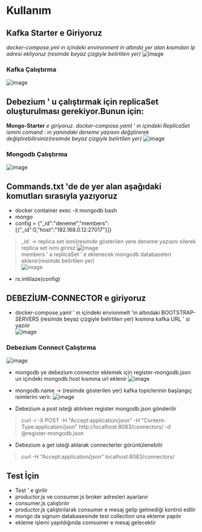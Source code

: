 # Kullanım

## Kafka Starter e Giriyoruz

*docker-compose.yml ın içindeki environment in altında yer alan kısımdan Ip adresi ekliyoruz (resimde beyaz çizgiyle belirtilen yer)* ![image](https://user-images.githubusercontent.com/110333072/182684740-23cb17d6-a9cf-43e4-b2e1-dc06ca14df69.png)

### Kafka Çalıştırma
![image](https://user-images.githubusercontent.com/110333072/182687016-d2903d04-a073-475b-8a0c-88cecc99dc49.png)


## Debezium ' u çalıştırmak için replicaSet oluşturulması gerekiyor.Bunun için:
**Mongo-Starter** *e giriyoruz.  docker-compose.yaml ' ın içindeki ReplicaSet ismini comand : ın yanındaki deneme yazısını değştirerek değiştirebilirsiniz(resimde beyaz çizgiyle belirtilen yer)*
![image](https://user-images.githubusercontent.com/110333072/182686787-b1786536-6cf9-4c0b-bac3-35bff8382ad9.png)

### Mongodb Çalıştırma
![image](https://user-images.githubusercontent.com/110333072/182687016-d2903d04-a073-475b-8a0c-88cecc99dc49.png)

## Commands.txt 'de de yer alan aşağıdaki komutları sırasıyla yazıyoruz

- docker container exec -it mongodb bash
- mongo
- config = {"_id":"deneme","members":[{"_id":0,"host":"192.168.0.12:27017"}]} 
>_id: -> replica set ismi(resimde gösterilen yere deneme yazısını silerek replica set ismi giriniz
![image](https://user-images.githubusercontent.com/110333072/182687571-66657260-bad8-44f3-a3bf-eb852a79482f.png)           
>members ' a replicaSet ' e eklenecek mongodb databaseleri eklenir(resimde belirtilen yer)                  
![image](https://user-images.githubusercontent.com/110333072/182800664-06595b04-153a-421a-8151-9eb92f49a04e.png)

                              

- rs.initilaze(config)

## DEBEZİUM-CONNECTOR e giriyoruz
- docker-compose.yaml ' ın içindeki envionmelt 'in altındaki BOOTSTRAP-SERVERS (resimde beyaz çizgiyle belirtilen yer) kısmına kafka URL ' si yazılır      
![image](https://user-images.githubusercontent.com/110333072/182692736-817c3745-da4f-4c77-89eb-19742adc82fd.png)

### Debezium Connect Çalıştırma
![image](https://user-images.githubusercontent.com/110333072/182696316-b731a02f-f042-47f7-a9f7-1f50be0107eb.png)


- mongodb ye debezium connector eklemek için register-mongodb.json un içindeki mongodb.host kısmına url eklenir      ![image](https://user-images.githubusercontent.com/110333072/182693220-b4ef1818-13e6-4f64-b383-08824415c2fd.png)

- mongodb.name -> (resimde gösterilen yer) kafka topiclerinin başlangıç isimlerini verir.                                                                            ![image](https://user-images.githubusercontent.com/110333072/182694300-0f52c65f-46d3-4df3-856e-8696447f0308.png)

- Debezium a post isteği atılırken register mongodb.json gönderilir
>curl -i -X POST -H "Accept:application/json" -H  "Content-Type:application/json" http://localhost:8083/connectors/ -d @register-mongodb.json


- Debezium a get isteği atılarak connecterler görüntülenebilir
>curl -H "Accept:application/json" localhost:8083/connectors/

## Test İçin

- Test ' e girilir 
- productor.js ve consumer.js broker adresleri ayarlanır
- consumer.js çalıştırılır
- productor.js çalıştırılarak consumer e mesaj gelip gelmediği kontrol edilir
- mongo da signum databasesinde test collection una ekleme yapılır
- ekleme işlemi yapıldığında comsumer e mesaj gelecektir









